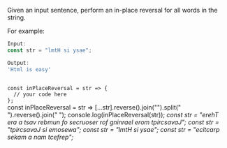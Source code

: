 Given an input sentence, perform an in-place reversal for all words in the string.

For example:
```js
Input:
const str = "lmtH si ysae";

Output:
'Html is easy'
```

<codeblock language="javascript" type="exercise" testMode="multipleInput">
<code>
const inPlaceReversal = str => {
  // your code here
};
</code>

<solution>
const inPlaceReversal = str => [...str].reverse().join("").split(" ").reverse().join(" ");
</solution>

<testcases>
<caller>
console.log(inPlaceReversal(str));
</caller>
<testcase>
<i>
const str = "erehT era a tsav rebmun fo secruoser rof gninrael erom tpircsavaJ";
</i>
</testcase>
<testcase>
<i>
const str = "tpircsavaJ si emosewa";
</i>
</testcase>
<testcase>
<i>
const str = "lmtH si ysae";
</i>
</testcase>
<testcase>
<i>
const str = "ecitcarp sekam a nam tcefrep";
</i>
</testcase>
</testcases>
</codeblock>
